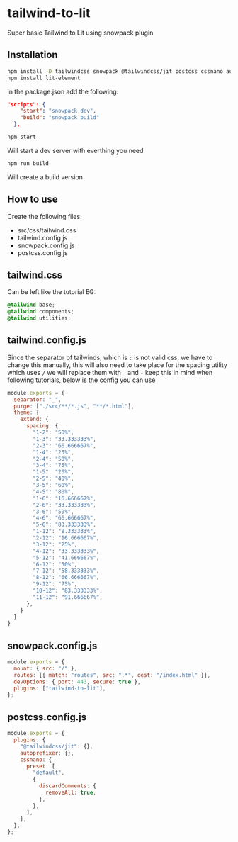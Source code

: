 # tailwind-to-lit

Super basic Tailwind to Lit using snowpack plugin

## Installation

```bash
npm install -D tailwindcss snowpack @tailwindcss/jit postcss cssnano autoprefixer tailwind-to-lit
npm install lit-element
```

in the package.json add the following:

```json
"scripts": { 
    "start": "snowpack dev",
    "build": "snowpack build"
  },
```

```bash
npm start
```

Will start a dev server with everthing you need

```bash
npm run build
```

Will create a build version

## How to use

Create the following files:

- src/css/tailwind.css
- tailwind.config.js
- snowpack.config.js
- postcss.config.js
  
## tailwind.css

Can be left like the tutorial EG:

```css
@tailwind base;
@tailwind components;
@tailwind utilities;
```

## tailwind.config.js

Since the separator of tailwinds, which is `:`  is not valid css, we have to change this manually, this will also need to take place for the spacing utility which uses `/` we will replace them with `_` and `-` keep this in mind when following tutorials, below is the config you can use

```js
module.exports = {
  separator: "_",
  purge: ["./src/**/*.js", "**/*.html"],
  theme: {
    extend: {
      spacing: {
        "1-2": "50%",
        "1-3": "33.333333%",
        "2-3": "66.666667%",
        "1-4": "25%",
        "2-4": "50%",
        "3-4": "75%",
        "1-5": "20%",
        "2-5": "40%",
        "3-5": "60%",
        "4-5": "80%",
        "1-6": "16.666667%",
        "2-6": "33.333333%",
        "3-6": "50%",
        "4-6": "66.666667%",
        "5-6": "83.333333%",
        "1-12": "8.333333%",
        "2-12": "16.666667%",
        "3-12": "25%",
        "4-12": "33.333333%",
        "5-12": "41.666667%",
        "6-12": "50%",
        "7-12": "58.333333%",
        "8-12": "66.666667%",
        "9-12": "75%",
        "10-12": "83.333333%",
        "11-12": "91.666667%",
      },
    }
  }
}
```

## snowpack.config.js

```js
module.exports = {
  mount: { src: "/" },
  routes: [{ match: "routes", src: ".*", dest: "/index.html" }],
  devOptions: { port: 443, secure: true },
  plugins: ["tailwind-to-lit"],
};

```

## postcss.config.js

```js
module.exports = {
  plugins: {
    "@tailwindcss/jit": {},
    autoprefixer: {},
    cssnano: {
      preset: [
        "default",
        {
          discardComments: {
            removeAll: true,
          },
        },
      ],
    },
  },
};
```
